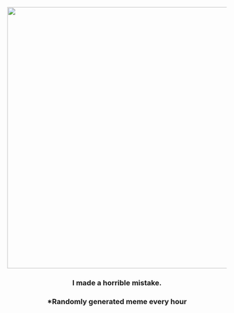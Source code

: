 <p align="center">
        <img src="https://i.redd.it/9v0emyprzkk91.png" width="600" height="600">
        </p>
        <h3 align="center">I made a horrible mistake.</h3>
        <h3 align="center">*Randomly generated meme every hour</h3>
    